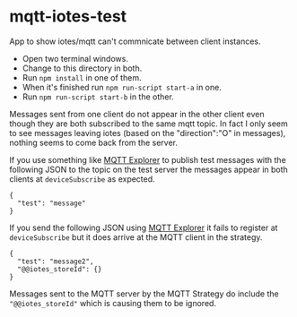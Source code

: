 # mqtt-iotes-test
App to show iotes/mqtt can't commnicate between client instances.

* Open two terminal windows. 
* Change to this directory in both. 
* Run `npm install` in one of them.
* When it's finished run `npm run-script start-a` in one.
* Run `npm run-script start-b` in the other.

Messages sent from one client do not appear in the other client even though they are both subscribed to the same mqtt topic. In fact I only seem to see messages leaving iotes (based on the "direction":"O" in messages), nothing seems to come back from the server.

If you use something like [MQTT Explorer](http://mqtt-explorer.com/) to publish test messages with the following JSON to the topic on the test server the messages appear in both clients at `deviceSubscribe` as expected.

```
{
  "test": "message"
}
```

If you send the following JSON using [MQTT Explorer](http://mqtt-explorer.com/) it fails to register at `deviceSubscribe` but it does arrive at the MQTT client in the strategy.
```
{
  "test": "message2",
  "@@iotes_storeId": {}
}
```

Messages sent to the MQTT server by the MQTT Strategy do include the `"@@iotes_storeId"` which is causing them to be ignored.